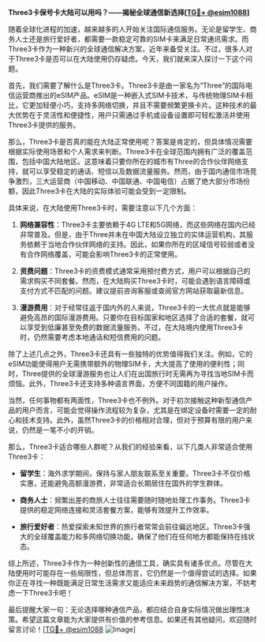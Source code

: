 **Three3卡保号卡大陆可以用吗？——揭秘全球通信新选择[[TG💪+ @esim1088](https://t.me/s/esim1088)]**

随着全球化进程的加速，越来越多的人开始关注国际通信服务。无论是留学生、商务人士还是旅行爱好者，都需要一款稳定可靠的SIM卡来满足日常通讯需求。而Three3卡作为一种新兴的全球通信解决方案，近年来备受关注。不过，很多人对于Three3卡是否可以在大陆使用仍存疑虑。今天，我们就来深入探讨一下这个问题。

首先，我们需要了解什么是Three3卡。Three3卡是由一家名为“Three”的国际电信运营商推出的eSIM产品。eSIM是一种嵌入式SIM卡技术，与传统物理SIM卡相比，它更加轻便小巧，支持多网络切换，并且不需要频繁更换卡片。这种技术的最大优势在于灵活性和便捷性，用户只需通过手机或设备设置即可轻松激活并使用Three3卡提供的服务。

那么，Three3卡是否真的能在大陆正常使用呢？答案是肯定的，但具体情况需要根据实际使用场景和个人需求来判断。Three3卡在全球范围内拥有广泛的覆盖范围，包括中国大陆地区。这意味着只要你所在的城市有Three的合作伙伴网络支持，就可以享受稳定的通话、短信以及数据流量服务。然而，由于国内通信市场竞争激烈，三大运营商（中国移动、中国联通、中国电信）占据了绝大部分市场份额，因此Three3卡在大陆的实际体验可能会受到一定限制。

具体来说，在大陆使用Three3卡时，需要注意以下几个方面：

1. **网络兼容性**：Three3卡主要依赖于4G LTE和5G网络，而这些网络在国内已经非常普及。但是，由于Three并未在中国大陆设立独立的实体运营机构，其服务依赖于当地合作伙伴网络的支持。因此，如果你所在的区域信号较弱或者没有合作网络覆盖，可能会影响Three3卡的正常使用。

2. **资费问题**：Three3卡的资费模式通常采用预付费方式，用户可以根据自己的需求购买不同套餐。然而，在大陆购买Three3卡时，可能会遇到语言障碍或支付方式不匹配的问题。建议提前咨询客服或查阅官方网站获取最新信息。

3. **漫游费用**：对于经常往返于国内外的人来说，Three3卡的一大优点就是能够避免高昂的国际漫游费用。只要你在目标国家和地区选择了合适的套餐，就可以享受到低廉甚至免费的数据流量服务。不过，在大陆境内使用Three3卡时，仍然需要考虑本地通话和短信费用的问题。

除了上述几点之外，Three3卡还具有一些独特的优势值得我们关注。例如，它的eSIM功能使得用户无需携带额外的物理SIM卡，大大提高了使用的便利性；同时，Three提供的全球漫游服务也让人们在出国旅行时无需再为寻找当地SIM卡而烦恼。此外，Three3卡还支持多种语言界面，方便不同国籍的用户操作。

当然，任何事物都有两面性，Three3卡也不例外。对于初次接触这种新型通信产品的用户而言，可能会觉得操作流程较为复杂，尤其是在绑定设备时需要一定的耐心和技术支持。此外，虽然Three3卡的价格相对合理，但对于预算有限的用户来说，仍然是一笔不小的开销。

那么，Three3卡适合哪些人群呢？从我们的经验来看，以下几类人非常适合使用Three3卡：

- **留学生**：海外求学期间，保持与家人朋友联系至关重要。Three3卡不仅价格实惠，还能避免高额漫游费，非常适合长期居住在国外的学生群体。
  
- **商务人士**：频繁出差的商旅人士往往需要随时随地处理工作事务。Three3卡提供的稳定网络连接和灵活套餐方案，能够有效提升工作效率。
  
- **旅行爱好者**：热爱探索未知世界的旅行者常常会前往偏远地区。Three3卡强大的全球覆盖能力和多网络切换功能，确保了他们在任何地方都能保持在线状态。

综上所述，Three3卡作为一种创新性的通信工具，确实具有诸多优点。尽管在大陆使用时可能存在一些局限性，但总体而言，它仍然是一个值得尝试的选择。如果你正在寻找一种既能满足日常生活需求又能适应未来趋势的通信解决方案，不妨考虑一下Three3卡吧！

最后提醒大家一句：无论选择哪种通信产品，都应结合自身实际情况做出理性决策。希望这篇文章能为大家提供有价值的参考信息。如果还有其他疑问，欢迎随时留言讨论！[[TG💪+ @esim1088](https://t.me/s/esim1088) ![Image](https://i.postimg.cc/4NQfJmqS/Snipaste-2025-05-13-00-14-12.png)]